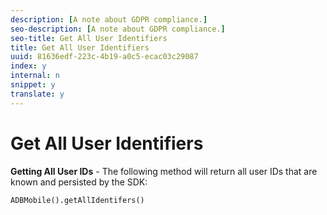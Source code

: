 ```yaml
---
description: [A note about GDPR compliance.]
seo-description: [A note about GDPR compliance.]
seo-title: Get All User Identifiers
title: Get All User Identifiers
uuid: 81636edf-223c-4b19-a0c5-ecac03c29087
index: y
internal: n
snippet: y
translate: y
---
```


# Get All User Identifiers

**Getting All User IDs** - The following method will return all user IDs that are known and persisted by the SDK:
```
ADBMobile().getAllIdentifers()
```



